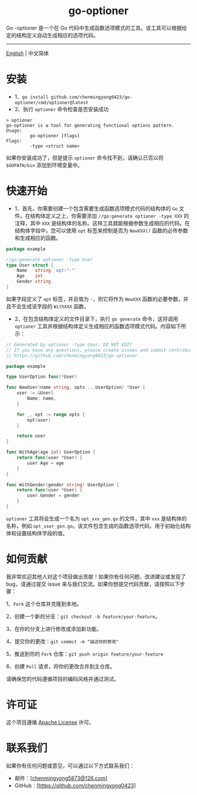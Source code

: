 <h1 align="center">
  go-optioner
</h1>
Go -optioner 是一个在 Go 代码中生成函数选项模式的工具。该工具可以根据给定的结构定义自动生成相应的选项代码。

---

[English](./README.md) | 中文简体

# 安装
- 1、`go install github.com/chenmingyong0423/go-optioner/cmd/optioner@latest`
- 2、执行 `optioner` 命令检查是否安装成功
```
> optioner
go-optioner is a tool for generating functional options pattern.
Usage: 
         go-optioner [flags]
Flags:
         -type <struct name>
```
如果你安装成功了，但是提示 `optioner` 命令找不到，请确认已否以将 `$GOPATH/bin` 添加到环境变量中。

# 快速开始
- 1、首先，你需要创建一个包含需要生成函数选项模式代码的结构体的 `Go` 文件。在结构体定义之上，你需要添加 `//go:generate optioner -type XXX` 的注释，其中 `XXX` 是结构体的名称。这样工具就能根据参数生成相应的代码。在结构体字段中，您可以使用 `opt` 标签来控制是否为 `NewXXX()` 函数的必传参数和生成相应的函数。
```go
package example

//go:generate optioner -type User
type User struct {
	Name   string `opt:"-"`
	Age    int
	Gender string
}
```
如果字段定义了 `opt` 标签，并且值为 `-`，则它将作为 `NewXXX` 函数的必要参数，并且不会生成该字段的 `WithXXX` 函数。
- 2、在包含结构体定义的文件目录下，执行 `go generate` 命令，这将调用 `optioner` 工具并根据结构体定义生成相应的函数选项模式代码。内容如下所示：
```go
// Generated by optioner -type User; DO NOT EDIT
// If you have any questions, please create issues and submit contributions at:
// https://github.com/chenmingyong0423/go-optioner

package example

type UserOption func(*User)

func NewUser(name string, opts ...UserOption) *User {
	user := &User{
		Name: name,
	}

	for _, opt := range opts {
		opt(user)
	}

	return user
}

func WithAge(age int) UserOption {
	return func(user *User) {
		user.Age = age
	}
}

func WithGender(gender string) UserOption {
	return func(user *User) {
		user.Gender = gender
	}
}

```
`optioner` 工具将会生成一个名为 `opt_xxx_gen.go` 的文件，其中 `xxx` 是结构体的名称，例如 `opt_user_gen.go`。该文件包含生成的函数选项代码，用于初始化结构体和设置结构体字段的值。
# 如何贡献
我非常欢迎其他人对这个项目做出贡献！如果你有任何问题、改进建议或发现了 bug，请通过提交 issue 来与我们交流。如果你想提交代码贡献，请按照以下步骤：

1、`Fork` 这个仓库并克隆到本地。

2、创建一个新的分支：`git checkout -b feature/your-feature`。

3、在你的分支上进行修改或添加新功能。

4、提交你的更改：`git commit -m "描述你的修改"`

5、推送到你的 `Fork` 仓库：`git push origin feature/your-feature`

6、创建 `Pull` 请求，将你的更改合并到主仓库。

请确保您的代码遵循项目的编码风格并通过测试。
# 许可证
这个项目遵循 [Apache License](https://github.com/chenmingyong0423/go-optioner/blob/main/LICENSE) 许可。
# 联系我们
如果你有任何问题或意见，可以通过以下方式联系我们：
- 邮件：[chenmingyong5873@126.com]
- GitHub：[https://github.com/chenmingyong0423]
